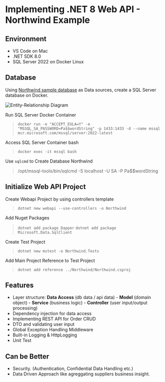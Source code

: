 # Implementing .NET 8 Web API - Northwind Example

## Environment

- VS Code on Mac
- .NET SDK 8.0
- SQL Server 2022 on Docker Linux

## Database

Using [Northwind sample database](https://github.com/Microsoft/sql-server-samples/tree/master/samples/databases/northwind-pubs) as Data sources, create a SQL Server database on Docker.

![Entity-Relationship Diagram](https://upload.wikimedia.org/wikiversity/en/a/ac/Northwind_E-R_Diagram.png)

Run SQL Server Docker Container
>`docker run -e "ACCEPT_EULA=Y" -e "MSSQL_SA_PASSWORD=Pa$$wordString" -p 1433:1433 -d --name mssql mcr.microsoft.com/mssql/server:2022-latest`

Access SQL Server Container bash
>`docker exec -it mssql bash`

Use `sqlcmd` to Create Database Northwind
> /opt/mssql-tools/bin/sqlcmd -S localhost -U SA -P Pa$$wordString

## Initialize Web API Project

Create Webapi Project by using controllers template
>`dotnet new webapi --use-controllers -o Northwind`

Add Nuget Packages
>`dotnet add package Dapper`
>`dotnet add package Microsoft.Data.SqlClient`

Create Test Project
>`dotnet new mstest -o Northwind.Tests`

Add Main Project Reference to Test Project
>`dotnet add reference ../Northwind/Northwind.csproj`

## Features

- Layer structure: **Data Access** (db data / api data) - **Model** (domain object) - **Service** (business logic) - **Controller** (user input/output processing)
- Dependency injection for data access
- Implementing REST API for Order CRUD
- DTO and validating user input
- Global Exception Handling Middleware
- Built-in Logging & HttpLogging
- Unit Test

## Can be Better

- Security. (Authentication, Confidential Data Handling etc.)
- Data Driven Approach like agreggating suppliers business insight.